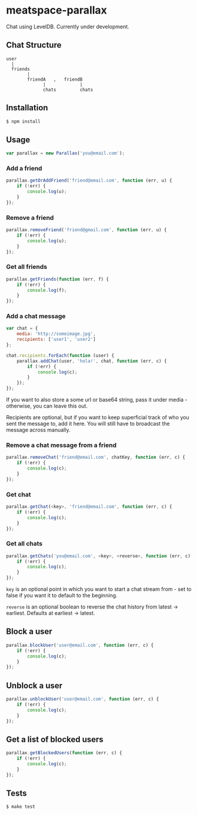 # meatspace-parallax

Chat using LevelDB. Currently under development.

## Chat Structure

    user
      |
      friends
            |
            friendA   ,   friendB
                  |             |
                  chats         chats

## Installation

```sh
$ npm install
```

## Usage

```js
var parallax = new Parallax('you@email.com');
```

### Add a friend

```js
parallax.getOrAddFriend('friend@email.com', function (err, u) {
    if (!err) {
        console.log(u);
    }
});
```

### Remove a friend

```js
parallax.removeFriend('friend@gmail.com', function (err, u) {
    if (!err) {
        console.log(u);
    }
});
```

### Get all friends

```js
parallax.getFriends(function (err, f) {
    if (!err) {
        console.log(f);
    }
});
```

### Add a chat message

```js
var chat = {
    media: 'http://someimage.jpg',
    recipients: ['user1', 'user2']
};

chat.recipients.forEach(function (user) {
    parallax.addChat(user, 'hola!', chat, function (err, c) {
        if (!err) {
            console.log(c);
        }
    });
});
```

If you want to also store a some url or base64 string, pass it under media - otherwise, you can leave this out.

Recipients are optional, but if you want to keep superficial track of who you sent the message to, add it here. You will still have to broadcast the message across manually.

### Remove a chat message from a friend

```js
parallax.removeChat('friend@email.com', chatKey, function (err, c) {
    if (!err) {
        console.log(c);
    }
});
```

### Get chat

```js
parallax.getChat(<key>, 'friend@email.com', function (err, c) {
    if (!err) {
        console.log(c);
    }
});
```

### Get all chats

```js
parallax.getChats('you@email.com', <key>, <reverse>, function (err, c) {
    if (!err) {
        console.log(c);
    }
});
```

`key` is an optional point in which you want to start a chat stream from - set to false if you want it to default to the beginning.

`reverse` is an optional boolean to reverse the chat history from latest -> earliest. Defaults at earliest -> latest.

## Block a user

```js
parallax.blockUser('user@email.com', function (err, c) {
    if (!err) {
        console.log(c);
    }
});
```

## Unblock a user

```js
parallax.unblockUser('user@email.com', function (err, c) {
    if (!err) {
        console.log(c);
    }
});
```

## Get a list of blocked users

```js
parallax.getBlockedUsers(function (err, c) {
    if (!err) {
        console.log(c);
    }
});
```


## Tests

```sh
$ make test
```
